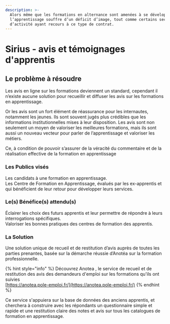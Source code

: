 ```yaml
---
description: >-
  Alors même que les formations en alternance sont amenées à se développer,
  l’apprentissage souffre d’un déficit d’image, tout comme certains secteurs
  d’activité ayant recours à ce type de contrat.
---
```


# Sirius - avis et témoignages d'apprentis

## Le problème à résoudre

Les avis en ligne sur les formations deviennent un standard, cependant il n’existe aucune solution pour recueillir et diffuser les avis sur les formations en apprentissage.

Or les avis sont un fort élément de réassurance pour les internautes, notamment les jeunes. Ils sont souvent jugés plus crédibles que les informations institutionnelles mises à leur disposition. Les avis sont non seulement un moyen de valoriser les meilleures formations, mais ils sont aussi un nouveau vecteur pour parler de l’apprentissage et valoriser les métiers.

Ce, à condition de pouvoir s’assurer de la véracité du commentaire et de la réalisation effective de la formation en apprentissage

### Les Publics visés

Les candidats à une formation en apprentissage.  
Les Centre de Formation en Apprentissage, évalués par les ex-apprentis et qui bénéficient de leur retour pour développer leurs services.



### Le\(s\) Bénéfice\(s\) attendu\(s\)

Éclairer les choix des futurs apprentis et leur permettre de répondre à leurs interrogations spécifiques.  
Valoriser les bonnes pratiques des centres de formation des apprentis.



### La  Solution

Une solution unique de recueil et de restitution d’avis auprès de toutes les parties prenantes, basée sur la démarche réussie d’Anotéa sur la formation professionnelle.

{% hint style="info" %}
Découvrez Anotea , le service de recueil et de restitution des avis des demandeurs d'emploi sur les formations qu'ils ont suivies  
[https://anotea.pole-emploi.fr/](https://anotea.pole-emploi.fr/)
{% endhint %}

Ce service s'appuiera sur la base de données des anciens apprentis, et cherchera à construire avec les répondants un questionnaire simple et rapide et une restitution claire des notes et avis sur tous les catalogues de formation en apprentissage.

